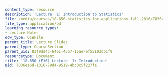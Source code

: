 ```yaml
---
content_type: resource
description: 'Lecture  1: Introduction to Statistics'
file: /media/courses/18-650-statistics-for-applications-fall-2016/7836ea6d101679d495194bc3c5f227fa_MIT18_650F16_Introduction.pdf
file_type: application/pdf
learning_resource_types:
- Lecture Notes
ocw_type: OCWFile
parent_title: Lecture Slides
parent_type: CourseSection
parent_uid: 83f9dd4c-6461-4557-15ae-ef55103db1f9
resourcetype: Document
title: '18.650 (F16) Lecture  1: Introduction'
uid: 7836ea6d-1016-79d4-9519-4bc3c5f227fa
---
```


